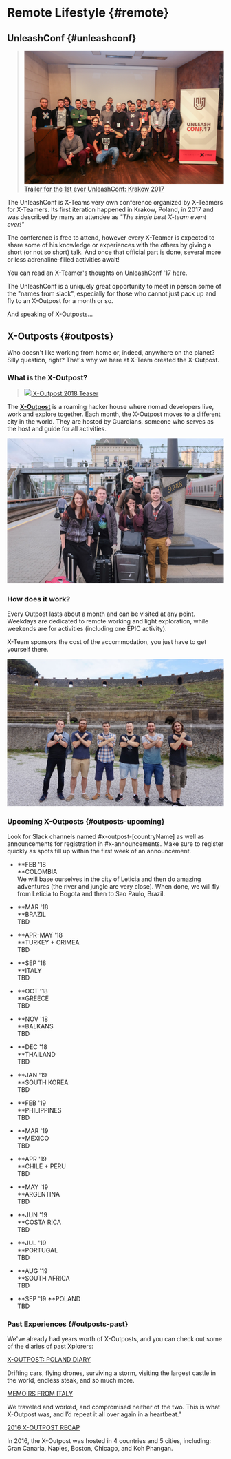 # Remote Lifestyle {#remote}

## UnleashConf {#unleashconf}

> [![](/assets/unleashconf.jpg)Trailer for the 1st ever UnleashConf: Krakow 2017](https://vimeo.com/235819592/27cebbcab9)

The UnleashConf is X-Teams very own conference organized by X-Teamers for X-Teamers. Its first iteration happened in Krakow, Poland, in 2017 and was described by many an attendee as _"The single best X-team event ever!"_

The conference is free to attend, however every X-Teamer is expected to share some of his knowledge or experiences with the others by giving a short (or not so short) talk. And once that official part is done, several more or less adrenaline-filled activities await!

You can read an X-Teamer's thoughts on UnleashConf '17 [here](blogs/unleashconf.md).

The UnleashConf is a uniquely great opportunity to meet in person some of the "names from slack", especially for those who cannot just pack up and fly to an X-Outpost for a month or so.

And speaking of X-Outposts...

## X-Outposts {#outposts}

Who doesn't like working from home or, indeed, anywhere on the planet? Silly question, right? That's why we here at X-Team  created the X-Outpost.

### What is the X-Outpost?

> [![](https://res.cloudinary.com/dukp6c7f7/image/upload/f_auto,fl_lossy,q_auto/s3-ghost/2017/08/IMG_3220-1503578933281.JPEG) X-Outpost 2018 Teaser](https://www.youtube.com/watch?v=T2rQn0ejdFE)

The [**X-Outpost**](http://x-team.com/x-outpost) is a roaming hacker house where nomad developers live, work and explore together. Each month, the X-Outpost moves to a different city in the world. They are hosted by Guardians, someone who serves as the host and guide for all activities.

![](/assets/xo.jpg)

### How does it work?

Every Outpost lasts about a month and can be visited at any point. Weekdays are dedicated to remote working and light exploration, while weekends are for activities \(including one EPIC activity\).

X-Team sponsors the cost of the accommodation, you just have to get yourself there.

![](/assets/xo2.jpg "How does it work?")

### Upcoming X-Outposts {#outposts-upcoming}

Look for Slack channels named \#x-outpost-\[countryName\] as well as announcements for registration in \#x-announcements. Make sure to register quickly as spots fill up within the first week of an announcement.

* **FEB '18      
  **COLOMBIA  
  We will base ourselves in the city of Leticia and then do amazing adventures \(the river and jungle are very close\). When done, we will fly from Leticia to Bogota and then to Sao Paulo, Brazil.

* **MAR '18      
  **BRAZIL  
  TBD

* **APR-MAY '18      
  **TURKEY + CRIMEA  
  TBD

* **SEP '18      
  **ITALY  
  TBD

* **OCT '18      
  **GREECE  
  TBD

* **NOV '18      
  **BALKANS  
  TBD

* **DEC '18      
  **THAILAND  
  TBD

* **JAN '19      
  **SOUTH KOREA  
  TBD

* **FEB '19      
  **PHILIPPINES  
  TBD

* **MAR '19      
  **MEXICO  
  TBD

* **APR '19      
  **CHILE + PERU  
  TBD

* **MAY '19      
  **ARGENTINA  
  TBD

* **JUN '19      
  **COSTA RICA  
  TBD

* **JUL '19      
  **PORTUGAL  
  TBD

* **AUG '19      
  **SOUTH AFRICA  
  TBD

* **SEP '19
  **POLAND  
  TBD

### Past Experiences {#outposts-past}

We've already had years worth of X-Outposts, and you can check out some of the diaries of past Xplorers:



[X-OUTPOST: POLAND DIARY](https://x-team.com/blog/x-outpost-poland-diary/)

Drifting cars, flying drones, surviving a storm, visiting the largest castle in the world, endless steak, and so much more.



[MEMOIRS FROM ITALY](https://x-team.com/blog/memoirs-x-outpost/)

We traveled and worked, and compromised neither of the two. This is what X-Outpost was, and I’d repeat it all over again in a heartbeat.”



[2016 X-OUTPOST RECAP](https://x-team.com/blog/x-outpost-2016-recap/)

In 2016, the X-Outpost was hosted in 4 countries and 5 cities, including: Gran Canaria, Naples, Boston, Chicago, and Koh Phangan.

